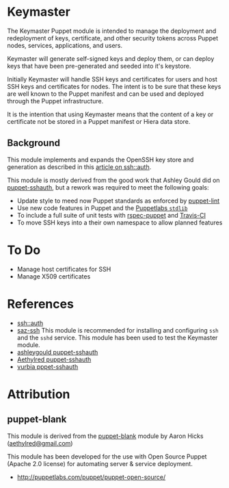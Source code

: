 # Keymaster

The Keymaster Puppet module is intended to manage the deployment and redeployment of keys, certificate, and other security tokens across Puppet nodes, services, applications, and users.

Keymaster will generate self-signed keys and deploy them, or can deploy keys that have been pre-generated and seeded into it's keystore.

Initially Keymaster will handle SSH keys and certificates for users and host SSH keys and certificates for nodes. The intent is to be sure that these keys are well known to the Puppet manifest and can be used and deployed through the Puppet infrastructure.

It is the intention that using Keymaster means that the content of a key or certificate not be stored in a Puppet manifest or Hiera data store.

## Background

This module implements and expands the OpenSSH key store and generation as described in this [article on ssh::auth](http://projects.puppetlabs.com/projects/1/wiki/Module_Ssh_Auth_Patterns).

This module is mostly derived from the good work that Ashley Gould did on [puppet-sshauth](https://github.com/ashleygould/puppet-sshauth), but a rework was required to meet the following goals:

* Update style to meed now Puppet standards as enforced by [puppet-lint](http://puppet-lint.com/)
* Use new code features in Puppet and the [Puppetlabs `stdlib`](https://forge.puppetlabs.com/puppetlabs/stdlib)
* To include a full suite of unit tests with [rspec-puppet](http://rspec-puppet.com/) and [Travis-CI](https://travis-ci.org/)
* To move SSH keys into a their own namespace to allow planned features

# To Do

* Manage host certificates for SSH
* Manage X509 certificates

# References

* [ssh::auth](http://projects.puppetlabs.com/projects/1/wiki/Module_Ssh_Auth_Patterns) 
* [saz-ssh](https://forge.puppetlabs.com/saz/ssh) This module is recommended for installing and configuring `ssh` and the `sshd` service. This module has been used to test the Keymaster module.
* [ashleygould puppet-sshauth](https://github.com/ashleygould/puppet-sshauth)
* [Aethylred puppet-sshauth](https://github.com/aethylred/puppet-sshauth)
* [vurbia pppet-sshauth](https://github.com/vurbia/puppet-sshauth)

# Attribution

## puppet-blank

This module is derived from the [puppet-blank](https://github.com/Aethylred/puppet-blank) module by Aaron Hicks (aethylred@gmail.com)

This module has been developed for the use with Open Source Puppet (Apache 2.0 license) for automating server & service deployment.

* http://puppetlabs.com/puppet/puppet-open-source/